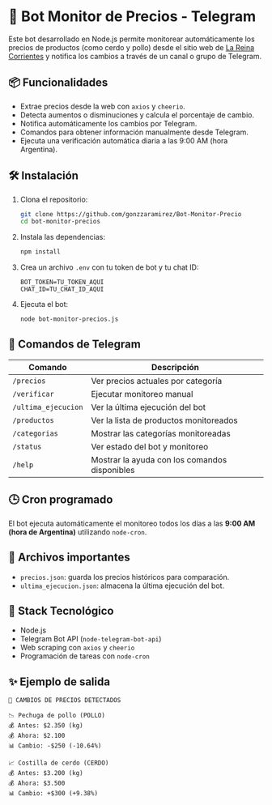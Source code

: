 # 🤖 Bot Monitor de Precios - Telegram

Este bot desarrollado en Node.js permite monitorear automáticamente los precios de productos (como cerdo y pollo) desde el sitio web de [La Reina Corrientes](https://www.lareinacorrientes.com.ar/) y notifica los cambios a través de un canal o grupo de Telegram.

## 📦 Funcionalidades

- Extrae precios desde la web con `axios` y `cheerio`.
- Detecta aumentos o disminuciones y calcula el porcentaje de cambio.
- Notifica automáticamente los cambios por Telegram.
- Comandos para obtener información manualmente desde Telegram.
- Ejecuta una verificación automática diaria a las 9:00 AM (hora Argentina).

## 🛠️ Instalación

1. Clona el repositorio:
   ```bash
   git clone https://github.com/gonzzaramirez/Bot-Monitor-Precio
   cd bot-monitor-precios
   ```

2. Instala las dependencias:
   ```bash
   npm install
   ```

3. Crea un archivo `.env` con tu token de bot y tu chat ID:
   ```env
   BOT_TOKEN=TU_TOKEN_AQUI
   CHAT_ID=TU_CHAT_ID_AQUI
   ```

4. Ejecuta el bot:
   ```bash
   node bot-monitor-precios.js
   ```

## 🧾 Comandos de Telegram

| Comando            | Descripción                                     |
|--------------------|-------------------------------------------------|
| `/precios`         | Ver precios actuales por categoría              |
| `/verificar`       | Ejecutar monitoreo manual                       |
| `/ultima_ejecucion`| Ver la última ejecución del bot                 |
| `/productos`       | Ver la lista de productos monitoreados          |
| `/categorias`      | Mostrar las categorías monitoreadas             |
| `/status`          | Ver estado del bot y monitoreo                  |
| `/help`            | Mostrar la ayuda con los comandos disponibles   |

## 🕒 Cron programado

El bot ejecuta automáticamente el monitoreo todos los días a las **9:00 AM (hora de Argentina)** utilizando `node-cron`.

## 📁 Archivos importantes

- `precios.json`: guarda los precios históricos para comparación.
- `ultima_ejecucion.json`: almacena la última ejecución del bot.

## 🧰 Stack Tecnológico

- Node.js
- Telegram Bot API (`node-telegram-bot-api`)
- Web scraping con `axios` y `cheerio`
- Programación de tareas con `node-cron`

## ✨ Ejemplo de salida

```
🔔 CAMBIOS DE PRECIOS DETECTADOS

📉 Pechuga de pollo (POLLO)
💰 Antes: $2.350 (kg)
💰 Ahora: $2.100
📊 Cambio: -$250 (-10.64%)

📈 Costilla de cerdo (CERDO)
💰 Antes: $3.200 (kg)
💰 Ahora: $3.500
📊 Cambio: +$300 (+9.38%)
```
